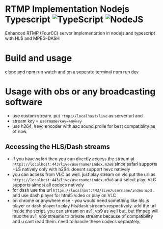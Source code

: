 # RTMP Implementation Nodejs Typescript ![TypeScript](https://img.shields.io/badge/TypeScript-007ACC?logo=typescript&logoColor=white) ![NodeJS](https://img.shields.io/badge/Node.js-339933?logo=Node.js&logoColor=white)
Enhanced RTMP (FourCC) server implementation in nodejs and typescript with HLS and MPEG-DASH

# Build and usage
clone and npm run watch and on a seperate terminal npm run dev
# Usage with obs or any broadcasting software
- use custom stream. 
put `rtmp://localhost/live` as server url and
- stream key = `username?key=anykey`
- use h264, hevc encoder with aac sound proile for best compatiblity as of now.
## Accessing the HLS/Dash streams
- if you have safari then you can directly access the stream at `https://localhost:443/live/username/index.m3u8` since safari supports HLS natively only with h264. doesnt support hevc natively
- you can access from VLC as well. just play stream on vlc put the url as `https://localhost:443/live/username/index.m3u8` and select play. VLC supports almost all codecs natively
- for dash use the url `https://localhost:443/live/username/index.mpd` . and use dash player for html5 video or play on VLC
- on chrome or anywhere else - you would need something like hls.js player or dash player to play hls/dash streams respectively. add the url inside the script.
you can stream on av1, vp9 as well but. but ffmpeg will mux the av1, vp9 streams to private streams because of compatibility and u cant read them. need to handle these codecs separately.
